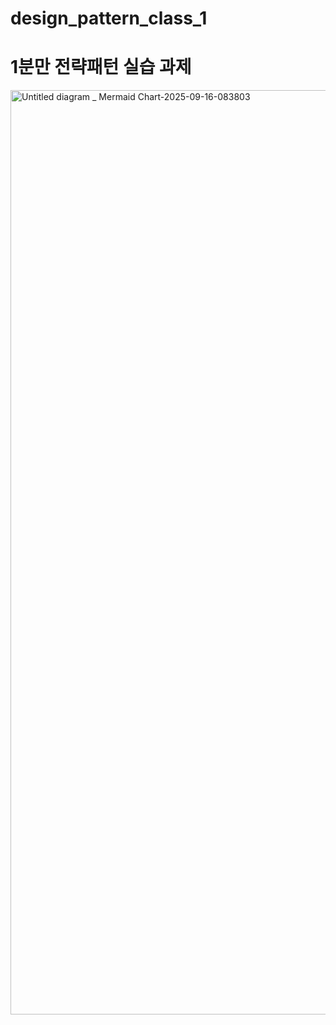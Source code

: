 # design_pattern_class_1
# 1분만 전략패턴 실습 과제
<img width="3840" height="1479" alt="Untitled diagram _ Mermaid Chart-2025-09-16-083803" src="https://github.com/user-attachments/assets/f4f12a06-b8b7-462c-a2f5-13bde12f9dce" />
